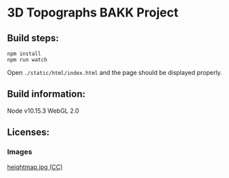 # 3D Topographs BAKK Project

## Build steps:

```
npm install
npm run watch
```

Open ```./static/html/index.html``` and the page should be displayed properly.


## Build information:

Node v10.15.3
WebGL 2.0


## Licenses:

### Images

[heightmap.jpg (CC)](https://www.thingiverse.com/thing:15276/)


